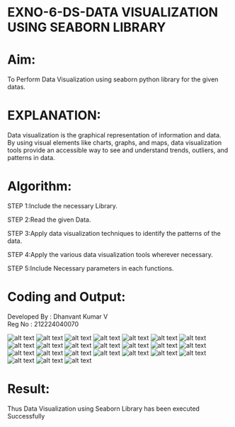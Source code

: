 # EXNO-6-DS-DATA VISUALIZATION USING SEABORN LIBRARY

# Aim:
  To Perform Data Visualization using seaborn python library for the given datas.

# EXPLANATION:
Data visualization is the graphical representation of information and data. By using visual elements like charts, graphs, and maps, data visualization tools provide an accessible way to see and understand trends, outliers, and patterns in data.

# Algorithm:
STEP 1:Include the necessary Library.

STEP 2:Read the given Data.

STEP 3:Apply data visualization techniques to identify the patterns of the data.

STEP 4:Apply the various data visualization tools wherever necessary.

STEP 5:Include Necessary parameters in each functions.

# Coding and Output:
 Developed By : Dhanvant Kumar V                                                                                                             
 Reg No : 212224040070

![alt text](exp6_page-0001.jpg)
![alt text](exp6_page-0002.jpg)
![alt text](exp6_page-0003.jpg)
![alt text](exp6_page-0004.jpg)
![alt text](exp6_page-0005.jpg)
![alt text](exp6_page-0006.jpg)
![alt text](exp6_page-0007.jpg)
![alt text](exp6_page-0008.jpg)
![alt text](exp6_page-0009.jpg)
![alt text](exp6_page-0010.jpg)
![alt text](exp6_page-0011.jpg)
![alt text](exp6_page-0012.jpg)
![alt text](exp6_page-0013.jpg)
![alt text](exp6_page-0014.jpg)
![alt text](exp6_page-0015.jpg)
![alt text](exp6_page-0016.jpg)
![alt text](exp6_page-0017.jpg)
![alt text](exp6_page-0018.jpg)
![alt text](exp6_page-0019.jpg)
![alt text](exp6_page-0020.jpg)
![alt text](<Screenshot 2025-04-26 142228.png>)
![alt text](<Screenshot 2025-04-26 142241.png>)
![alt text](<Screenshot 2025-04-26 142335.png>)
![alt text](<Screenshot 2025-04-26 142343.png>)

# Result:
Thus Data Visualization using Seaborn Library has been executed Successfully

